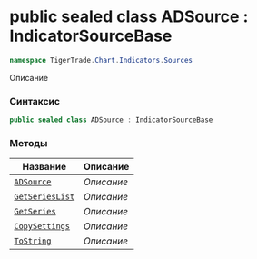 
# public sealed class ADSource : IndicatorSourceBase
```csharp
namespace TigerTrade.Chart.Indicators.Sources
```



Описание

### Синтаксис
```csharp
public sealed class ADSource : IndicatorSourceBase
```


### Методы
| Название | Описание |
| --- | --- |
| [`ADSource`](./ADSource.cs/Методы/ADSource.md) | *Описание* |
| [`GetSeriesList`](./ADSource.cs/Методы/GetSeriesList.md) | *Описание* |
| [`GetSeries`](./ADSource.cs/Методы/GetSeries.md) | *Описание* |
| [`CopySettings`](./ADSource.cs/Методы/CopySettings.md) | *Описание* |
| [`ToString`](./ADSource.cs/Методы/ToString.md) | *Описание* |



